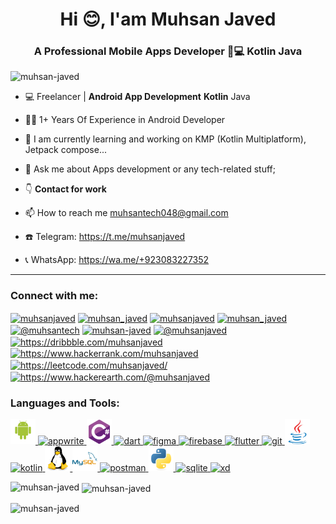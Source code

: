 <h1 align="center">Hi 😊,  I'am Muhsan Javed</h1> 
<h3 align="center">A Professional Mobile Apps Developer 📱💻 Kotlin Java </h3>
   
<p align="left"> <img src="https://komarev.com/ghpvc/?username=muhsan-javed&label=Profile%20views&color=0e75b6&style=flat" alt="muhsan-javed" /> </p>
 
- 💻 Freelancer | **Android App Development** **Kotlin**  Java
- 👨‍💻 1+ Years Of Experience in Android Developer
- 🌱 I am currently learning and working on KMP (Kotlin Multiplatform), Jetpack compose...
- 💬 Ask me about Apps development or any tech-related stuff;


- 👇 **Contact for work**
- 📫 How to reach me muhsantech048@gmail.com
- ☎️ Telegram: https://t.me/muhsanjaved
- 📞 WhatsApp: https://wa.me/+923083227352
 
** ** 

<h3 align="left">Connect with me:</h3>
<p align="left">
<a href="https://www.linkedin.com/in/muhsanjaved" target="blank"><img align="center" src="https://raw.githubusercontent.com/rahuldkjain/github-profile-readme-generator/master/src/images/icons/Social/linked-in-alt.svg" alt="muhsanjaved" height="30" width="40" /></a>
<a href="https://twitter.com/muhsan_javed" target="blank"><img align="center" src="https://raw.githubusercontent.com/rahuldkjain/github-profile-readme-generator/master/src/images/icons/Social/twitter.svg" alt="muhsan_javed" height="30" width="40" /></a>
<a href="https://www.facebook.com/muhsanjaved" target="blank"><img align="center" src="https://raw.githubusercontent.com/rahuldkjain/github-profile-readme-generator/master/src/images/icons/Social/facebook.svg" alt="muhsanjaved" height="30" width="40" /></a>
<a href="https://www.instagram.com/muhsan_javed/" target="blank"><img align="center" src="https://raw.githubusercontent.com/rahuldkjain/github-profile-readme-generator/master/src/images/icons/Social/instagram.svg" alt="muhsan_javed" height="30" width="40" /></a>
<a href="https://www.youtube.com/@muhsantech" target="blank"><img align="center" src="https://raw.githubusercontent.com/rahuldkjain/github-profile-readme-generator/master/src/images/icons/Social/youtube.svg" alt="@muhsantech" height="30" width="40" /></a>
 <a href="https://stackoverflow.com/users/18014126/muhsan-javed" target="blank"><img align="center" src="https://raw.githubusercontent.com/rahuldkjain/github-profile-readme-generator/master/src/images/icons/Social/stack-overflow.svg" alt="muhsan-javed" height="30" width="40" /></a>
<a href="https://medium.com/@muhsanjaved" target="blank"><img align="center" src="https://raw.githubusercontent.com/rahuldkjain/github-profile-readme-generator/master/src/images/icons/Social/medium.svg" alt="@muhsanjaved" height="30" width="40" /></a>
<a href="https://dribbble.com/muhsanjaved" target="blank"><img align="center" src="https://raw.githubusercontent.com/rahuldkjain/github-profile-readme-generator/master/src/images/icons/Social/dribbble.svg" alt="https://dribbble.com/muhsanjaved" height="30" width="40" /></a>
<a href="https://www.hackerrank.com/profile/muhsanjaved" target="blank"><img align="center" src="https://raw.githubusercontent.com/rahuldkjain/github-profile-readme-generator/master/src/images/icons/Social/hackerrank.svg" alt="https://www.hackerrank.com/muhsanjaved" height="30" width="40" /></a>
<a href="https://leetcode.com/muhsanjaved/" target="blank"><img align="center" src="https://raw.githubusercontent.com/rahuldkjain/github-profile-readme-generator/master/src/images/icons/Social/leet-code.svg" alt="https://leetcode.com/muhsanjaved/" height="30" width="40" /></a>
<a href="https://www.hackerearth.com/@muhsanjaved" target="blank"><img align="center" src="https://raw.githubusercontent.com/rahuldkjain/github-profile-readme-generator/master/src/images/icons/Social/hackerearth.svg" alt="https://www.hackerearth.com/@muhsanjaved" height="30" width="40" /></a>
</p>

<h3 align="left">Languages and Tools:</h3>
<p align="left"> <a href="https://developer.android.com" target="_blank" rel="noreferrer"> <img src="https://raw.githubusercontent.com/devicons/devicon/master/icons/android/android-original-wordmark.svg" alt="android" width="40" height="40"/> </a> <a href="https://appwrite.io" target="_blank" rel="noreferrer"> <img src="https://www.vectorlogo.zone/logos/appwriteio/appwriteio-icon.svg" alt="appwrite" width="40" height="40"/> </a> <a href="https://www.w3schools.com/cs/" target="_blank" rel="noreferrer"> <img src="https://raw.githubusercontent.com/devicons/devicon/master/icons/csharp/csharp-original.svg" alt="csharp" width="40" height="40"/> </a> <a href="https://dart.dev" target="_blank" rel="noreferrer"> <img src="https://www.vectorlogo.zone/logos/dartlang/dartlang-icon.svg" alt="dart" width="40" height="40"/> </a> <a href="https://www.figma.com/" target="_blank" rel="noreferrer"> <img src="https://www.vectorlogo.zone/logos/figma/figma-icon.svg" alt="figma" width="40" height="40"/> </a> <a href="https://firebase.google.com/" target="_blank" rel="noreferrer"> <img src="https://www.vectorlogo.zone/logos/firebase/firebase-icon.svg" alt="firebase" width="40" height="40"/> </a> <a href="https://flutter.dev" target="_blank" rel="noreferrer"> <img src="https://www.vectorlogo.zone/logos/flutterio/flutterio-icon.svg" alt="flutter" width="40" height="40"/> </a> <a href="https://git-scm.com/" target="_blank" rel="noreferrer"> <img src="https://www.vectorlogo.zone/logos/git-scm/git-scm-icon.svg" alt="git" width="40" height="40"/> </a> <a href="https://www.java.com" target="_blank" rel="noreferrer"> <img src="https://raw.githubusercontent.com/devicons/devicon/master/icons/java/java-original.svg" alt="java" width="40" height="40"/> </a> <a href="https://kotlinlang.org" target="_blank" rel="noreferrer"> <img src="https://www.vectorlogo.zone/logos/kotlinlang/kotlinlang-icon.svg" alt="kotlin" width="40" height="40"/> </a> <a href="https://www.linux.org/" target="_blank" rel="noreferrer"> <img src="https://raw.githubusercontent.com/devicons/devicon/master/icons/linux/linux-original.svg" alt="linux" width="40" height="40"/> </a> <a href="https://www.mysql.com/" target="_blank" rel="noreferrer"> <img src="https://raw.githubusercontent.com/devicons/devicon/master/icons/mysql/mysql-original-wordmark.svg" alt="mysql" width="40" height="40"/> </a> <a href="https://postman.com" target="_blank" rel="noreferrer"> <img src="https://www.vectorlogo.zone/logos/getpostman/getpostman-icon.svg" alt="postman" width="40" height="40"/> </a> <a href="https://www.python.org" target="_blank" rel="noreferrer"> <img src="https://raw.githubusercontent.com/devicons/devicon/master/icons/python/python-original.svg" alt="python" width="40" height="40"/> </a> <a href="https://www.sqlite.org/" target="_blank" rel="noreferrer"> <img src="https://www.vectorlogo.zone/logos/sqlite/sqlite-icon.svg" alt="sqlite" width="40" height="40"/> </a> <a href="https://www.adobe.com/products/xd.html" target="_blank" rel="noreferrer"> <img src="https://cdn.worldvectorlogo.com/logos/adobe-xd.svg" alt="xd" width="40" height="40"/> </a> </p>

<p><img align="left" src="https://github-readme-stats.vercel.app/api/top-langs?username=muhsan-javed&show_icons=true&locale=en&layout=compact" alt="muhsan-javed" /></p>

<p>&nbsp;<img align="center" src="https://github-readme-stats.vercel.app/api?username=muhsan-javed&show_icons=true&locale=en" alt="muhsan-javed" /></p>

<p><img align="center" src="https://github-readme-streak-stats.herokuapp.com/?user=muhsan-javed&" alt="muhsan-javed" /></p>

